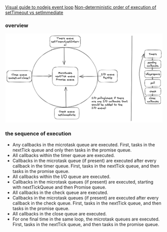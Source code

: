[Visual guide to nodejs event loop](https://www.builder.io/blog/visual-guide-to-nodejs-event-loop)
[Non-deterministic order of execution of setTimeout vs setImmediate](https://codeburst.io/understanding-non-deterministic-order-of-execution-of-settimeout-vs-setimmediate-in-node-js-49e8d5956cab)

### overview

![](../../../assets/20230628192259.png)

### the sequence of execution

- Any callbacks in the microtask queue are executed. First, tasks in the nextTick queue and only then tasks in the promise queue.
- All callbacks within the timer queue are executed.
- Callbacks in the microtask queue (if present) are executed after every callback in the timer queue. First, tasks in the nextTick queue, and then tasks in the promise queue.
- All callbacks within the I/O queue are executed.
- Callbacks in the microtask queues (if present) are executed, starting with nextTickQueue and then Promise queue.
- All callbacks in the check queue are executed.
- Callbacks in the microtask queues (if present) are executed after every callback in the check queue. First, tasks in the nextTick queue, and then tasks in the promise queue.
- All callbacks in the close queue are executed.
- For one final time in the same loop, the microtask queues are executed. First, tasks in the nextTick queue, and then tasks in the promise queue.
